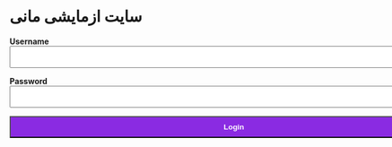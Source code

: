 
<html>
<head>
<style>
*{box-sizing: border-box;}
.container {width: 800px;}
input{
width: 100%;
padding: 10px 15px;
margin: 0 0 15px 0;
}
button{
width: 100%;
background-color: blueviolet;
color: #fff;
font-weight: bold;
padding: 10px;
}
input:focus {
background-color: yellow;
border: 2px solid cornflowerblue;
}
</style>
</head>
<body>
<h1>سایت ازمایشی مانی </h1>
<div class="container">
<form action="/action_page.php">
<label for="uname"><b>Username</b></label>
<input type="text" id="uname" name="uname" required>
<label for="psw"><b>Password</b></label>
<input type="password" id="psw" name="psw" required>
<button type="submit">Login</button>
</form>
</div>
</body>
</html>

